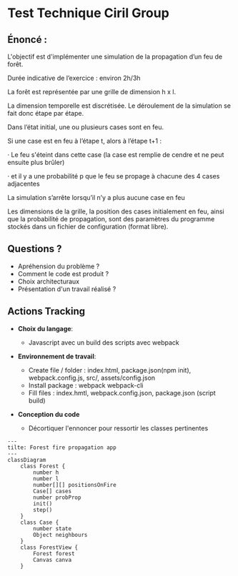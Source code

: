 # Test Technique Ciril Group

## Énoncé :

L'objectif est d'implémenter une simulation de la propagation d’un feu de forêt.

Durée indicative de l’exercice : environ 2h/3h

La forêt est représentée par une grille de dimension h x l.

La dimension temporelle est discrétisée. Le déroulement de la simulation se fait donc étape par étape.

Dans l’état initial, une ou plusieurs cases sont en feu.

Si une case est en feu à l’étape t, alors à l’étape t+1 :

· Le feu s'éteint dans cette case (la case est remplie de cendre et ne peut ensuite plus brûler)

· et il y a une probabilité p que le feu se propage à chacune des 4 cases adjacentes

La simulation s’arrête lorsqu’il n’y a plus aucune case en feu

Les dimensions de la grille, la position des cases initialement en feu, ainsi que la probabilité de propagation, sont des paramètres du programme stockés dans un fichier de configuration (format libre).

## Questions ?

- Apréhension du problème ?
- Comment le code est produit ?
- Choix architecturaux
- Présentation d'un travail réalisé ?

## Actions Tracking

- **Choix du langage**:

  - Javascript avec un build des scripts avec webpack

- **Environnement de travail**:

  - Create file / folder : index.html, package.json(npm init), webpack.config.js, src/, assets/config.json
  - Install package : webpack webpack-cli
  - Fill files : index.hmtl, webpack.config.json, package.json (script build)

- **Conception du code**

  - Décortiquer l'ennoncer pour ressortir les classes pertinentes

```mermaid
---
tilte: Forest fire propagation app
---
classDiagram
    class Forest {
        number h
        number l
        number[][] positionsOnFire
        Case[] cases
        number probProp
        init()
        step()
    }
    class Case {
        number state
        Object neighbours
    }
    class ForestView {
        Forest forest
        Canvas canva
    }


```
